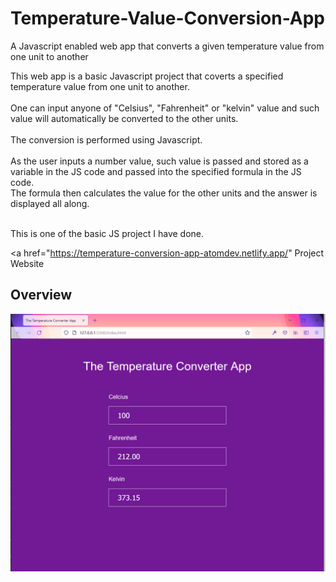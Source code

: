 # Temperature-Value-Conversion-App
A Javascript enabled web app that converts a given temperature value from one unit to another

This web app is a basic Javascript project that coverts a specified temperature value from one unit to another.<br><br>
One can input anyone of "Celsius", "Fahrenheit" or "kelvin" value and such value will automatically be converted to the other units.<br><br>
The conversion is performed using Javascript.<br><br>
As the user inputs a number value, such value is passed and stored as a variable in the JS code and passed into the specified formula in the JS code.<br>
The formula then calculates the value for the other units and the answer is displayed all along.<br><br>

This is one of the basic JS project I have done.

<a href="https://temperature-conversion-app-atomdev.netlify.app/"
      Project Website
    </a>

## Overview
![screenshot](https://github.com/ibktommy/Temperature-Value-Conversion-App/blob/master/Screenshot.png)
